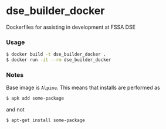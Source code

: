 # dse_builder_docker
Dockerfiles for assisting in development at FSSA DSE

### Usage

```bash
$ docker build -t dse_builder_docker .
$ docker run -it --rm dse_builder_docker
```
### Notes

Base image is ```Alpine```.  This means that installs are performed as

```bash
$ apk add some-package
```

and not

```bash
$ apt-get install some-package
```
